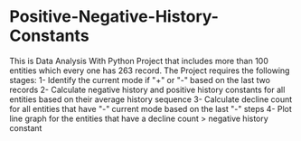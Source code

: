 # Positive-Negative-History-Constants
This is Data Analysis With Python Project that includes more than 100 entities which every one has 263 record.
The Project requires the following stages:
1- Identify the current mode if "+" or "-" based on the last two records
2-  Calculate negative history and positive history constants for all entities based on their average history sequence
3- Calculate decline count for all entities that have "-" current mode based on the last "-" steps
4- Plot line graph for the entities that have a decline count > negative history constant
